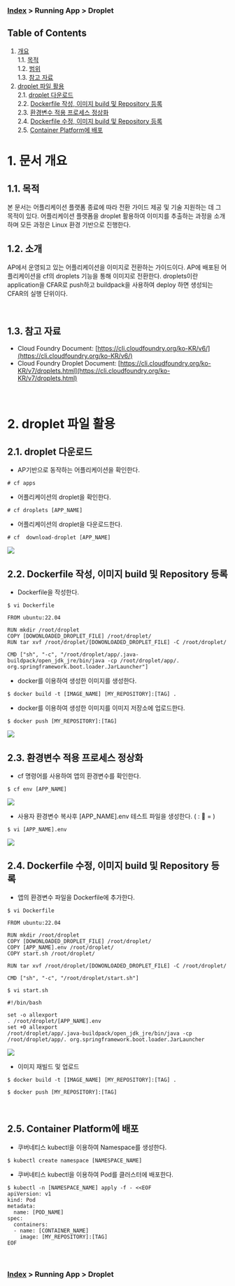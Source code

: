 ### [Index](../../../README.md) > Running App > Droplet

## Table of Contents

1. [개요](#1)  
 1.1. [목적](#1.1)  
 1.2. [범위](#1.2)  
 1.3. [참고 자료](#1.3)  
2. [droplet 파일 활용](#2)  
 2.1. [droplet 다운로드](#2.1)  
 2.2. [Dockerfile 작성, 이미지 build 및 Repository 등록](#2.2)  
 2.3. [환경변수 적용 프로세스 정상화](#2.3)  
 2.4. [Dockerfile 수정, 이미지 build 및 Repository 등록](#2.4)  
 2.5. [Container Platform에 배포](#2.5)  

# <div id='1'/>1. 문서 개요

## <div id='1.1'/>1.1. 목적
본 문서는 어플리케이션 플랫폼 종료에 따라 전환 가이드 제공 및 기술 지원하는 데 그 목적이 있다. 어플리케이션 플랫폼을 droplet 활용하여 이미지를 추출하는 과정을 소개하며 모든 과정은 Linux 환경 기반으로 진행한다.
<br>

## <div id='1.2'/>1.2. 소개
AP에서 운영되고 있는 어플리케이션을 이미지로 전환하는 가이드이다. AP에 배포된 어플리케이션을 cf의 droplets 기능을 통해 이미지로 전환한다. droplets이란 application을 CFAR로 push하고 buildpack을 사용하여 deploy 하면 생성되는 CFAR의 실행 단위이다.

<br>

## <div id='1.3'/>1.3. 참고 자료
- Cloud Foundry Document: [https://cli.cloudfoundry.org/ko-KR/v6/](https://cli.cloudfoundry.org/ko-KR/v6/)<br>
- Cloud Foundry Droplet Document: [https://cli.cloudfoundry.org/ko-KR/v7/droplets.html](https://cli.cloudfoundry.org/ko-KR/v7/droplets.html)<br>
<br><br>

# <div id='2'/>2. droplet 파일 활용
## <div id='2.1'/>2.1. droplet 다운로드
- AP기반으로 동작하는 어플리케이션을 확인한다.
```
# cf apps
```

- 어플리케이션의 droplet을 확인한다.
```
# cf droplets [APP_NAME]
```

- 어플리케이션의 droplet을 다운로드한다.
```
# cf  download-droplet [APP_NAME]
```
<kbd>
  <img src="../../img/running-app/droplet/droplet_01.png">
</kbd>
<br>


## <div id='2.2'/>2.2. Dockerfile 작성, 이미지 build 및 Repository 등록
- Dockerfile을 작성한다.
```
$ vi Dockerfile

FROM ubuntu:22.04

RUN mkdir /root/droplet
COPY [DOWONLOADED_DROPLET_FILE] /root/droplet/
RUN tar xvf /root/droplet/[DOWONLOADED_DROPLET_FILE] -C /root/droplet/

CMD ["sh", "-c", "/root/droplet/app/.java-buildpack/open_jdk_jre/bin/java -cp /root/droplet/app/. org.springframework.boot.loader.JarLauncher"]
```
- docker를 이용하여 생성한 이미지를 생성한다.
```
$ docker build -t [IMAGE_NAME] [MY_REPOSITORY]:[TAG] .
```
- docker를 이용하여 생성한 이미지를 이미지 저장소에 업로드한다.
```
$ docker push [MY_REPOSITORY]:[TAG]
```
<kbd>
  <img src="../../img/running-app/droplet/droplet_02.png">
</kbd>
<br>


## <div id='2.3'/>2.3. 환경변수 적용 프로세스 정상화
- cf 명령어를 사용하여 앱의 환경변수를 확인한다.
```
$ cf env [APP_NAME]
```
<kbd>
  <img src="../../img/running-app/droplet/droplet_03.png">
</kbd>

<br>

- 사용자 환경변수 복사후 [APP_NAME].env 테스트 파일을 생성한다. ( :  = )
```
$ vi [APP_NAME].env
```

<kbd>
  <img src="../../img/running-app/droplet/droplet_04.png">
</kbd>

<br>


## <div id='2.4'/>2.4. Dockerfile 수정, 이미지 build 및 Repository 등록
- 앱의 환경변수 파일을 Dockerfile에 추가한다.
```
$ vi Dockerfile

FROM ubuntu:22.04

RUN mkdir /root/droplet
COPY [DOWONLOADED_DROPLET_FILE] /root/droplet/
COPY [APP_NAME].env /root/droplet/
COPY start.sh /root/droplet/

RUN tar xvf /root/droplet/[DOWONLOADED_DROPLET_FILE] -C /root/droplet/

CMD ["sh", "-c", "/root/droplet/start.sh"]
```
```
$ vi start.sh

#!/bin/bash

set -o allexport
. /root/droplet/[APP_NAME].env
set +0 allexport
/root/droplet/app/.java-buildpack/open_jdk_jre/bin/java -cp /root/droplet/app/. org.springframework.boot.loader.JarLauncher
```
<kbd>
  <img src="../../img/running-app/droplet/droplet_05.png">
</kbd>

<br>

- 이미지 재빌드 및 업로드
```
$ docker build -t [IMAGE_NAME] [MY_REPOSITORY]:[TAG] .
```
```
$ docker push [MY_REPOSITORY]:[TAG]
```
<br>

## <div id='2.5'/>2.5. Container Platform에 배포
- 쿠버네티스 kubectl을 이용하여 Namespace를 생성한다.
```
$ kubectl create namespace [NAMESPACE_NAME]
```
- 쿠버네티스 kubectl을 이용하여 Pod를 클러스터에 배포한다.
```
$ kubectl -n [NAMESPACE_NAME] apply -f - <<EOF
apiVersion: v1
kind: Pod
metadata:
  name: [POD_NAME]
spec:
  containers:
  - name: [CONTAINER_NAME]
    image: [MY_REPOSITORY]:[TAG]    
EOF
```
<br>

### [Index](../../../README.md) > Running App > Droplet
